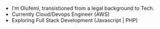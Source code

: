 - I’m Olufemi, transistioned from a legal background to Tech.
- Currently Cloud/Devops Engineer (AWS)
- Exploring Full Stack Development (Javascript | PHP)

<!---
C3driK/C3driK is a ✨ special ✨ repository because its `README.md` (this file) appears on your GitHub profile.
You can click the Preview link to take a look at your changes.
--->
